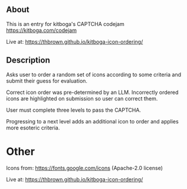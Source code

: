 ## About

This is an entry for kitboga's CAPTCHA codejam https://kitboga.com/codejam

Live at: https://thbrown.github.io/kitboga-icon-ordering/

## Description

Asks user to order a random set of icons according to some criteria and submit their guess for evaluation.

Correct icon order was pre-determined by an LLM. Incorrectly ordered icons are highlighted on submission so user can correct them.

User must complete three levels to pass the CAPTCHA.

Progressing to a next level adds an additional icon to order and applies more esoteric criteria.

# Other

Icons from: https://fonts.google.com/icons (Apache-2.0 license)

Live at: https://thbrown.github.io/kitboga-icon-ordering/
